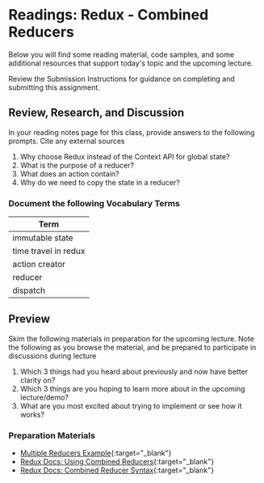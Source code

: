# Readings: Redux - Combined Reducers

Below you will find some reading material, code samples, and some additional resources that support today's topic and the upcoming lecture.

Review the Submission Instructions for guidance on completing and submitting this assignment.

## Review, Research, and Discussion

In your reading notes page for this class, provide answers to the following prompts. Cite any external sources

1. Why choose Redux instead of the Context API for global state?
1. What is the purpose of a reducer?
1. What does an action contain?
1. Why do we need to copy the state in a reducer?

### Document the following Vocabulary Terms

| Term                            |
| ------------------------------- |
| immutable state                 |
| time travel in redux            |
| action creator                  |
| reducer                         |
| dispatch                        |

## Preview

Skim the following materials in preparation for the upcoming lecture. Note the following as you browse the material, and be prepared to participate in discussions during lecture

1. Which 3 things had you heard about previously and now have better clarity on?
1. Which 3 things are you hoping to learn more about in the upcoming lecture/demo?
1. What are you most excited about trying to implement or see how it works?

### Preparation Materials

- [Multiple Reducers Example](https://www.youtube.com/watch?v=gBER4Or86hE){:target="_blank"}
- [Redux Docs: Using Combined Reducers](https://redux.js.org/recipes/structuring-reducers/using-combinereducers/){:target="_blank"}
- [Redux Docs: Combined Reducer Syntax](https://redux.js.org/api/combinereducers/){:target="_blank"}
